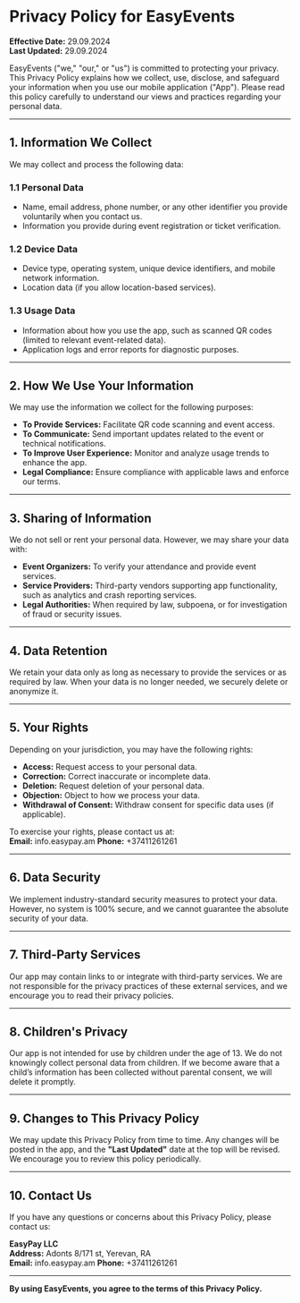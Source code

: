 # Privacy Policy for EasyEvents

**Effective Date:** 29.09.2024  
**Last Updated:** 29.09.2024

EasyEvents ("we," "our," or "us") is committed to protecting your privacy. This Privacy Policy explains how we collect, use, disclose, and safeguard your information when you use our mobile application ("App"). Please read this policy carefully to understand our views and practices regarding your personal data.

---

## 1. Information We Collect

We may collect and process the following data:

### 1.1 Personal Data
- Name, email address, phone number, or any other identifier you provide voluntarily when you contact us.
- Information you provide during event registration or ticket verification.

### 1.2 Device Data  
- Device type, operating system, unique device identifiers, and mobile network information.
- Location data (if you allow location-based services).

### 1.3 Usage Data  
- Information about how you use the app, such as scanned QR codes (limited to relevant event-related data).
- Application logs and error reports for diagnostic purposes.

---

## 2. How We Use Your Information

We may use the information we collect for the following purposes:

- **To Provide Services:** Facilitate QR code scanning and event access.  
- **To Communicate:** Send important updates related to the event or technical notifications.  
- **To Improve User Experience:** Monitor and analyze usage trends to enhance the app.  
- **Legal Compliance:** Ensure compliance with applicable laws and enforce our terms.

---

## 3. Sharing of Information

We do not sell or rent your personal data. However, we may share your data with:

- **Event Organizers:** To verify your attendance and provide event services.  
- **Service Providers:** Third-party vendors supporting app functionality, such as analytics and crash reporting services.  
- **Legal Authorities:** When required by law, subpoena, or for investigation of fraud or security issues.

---

## 4. Data Retention

We retain your data only as long as necessary to provide the services or as required by law. When your data is no longer needed, we securely delete or anonymize it.

---

## 5. Your Rights

Depending on your jurisdiction, you may have the following rights:

- **Access:** Request access to your personal data.
- **Correction:** Correct inaccurate or incomplete data.
- **Deletion:** Request deletion of your personal data.
- **Objection:** Object to how we process your data.
- **Withdrawal of Consent:** Withdraw consent for specific data uses (if applicable).

To exercise your rights, please contact us at:  
**Email:** info.easypay.am 
**Phone:** +37411261261 

---

## 6. Data Security

We implement industry-standard security measures to protect your data. However, no system is 100% secure, and we cannot guarantee the absolute security of your data.

---

## 7. Third-Party Services

Our app may contain links to or integrate with third-party services. We are not responsible for the privacy practices of these external services, and we encourage you to read their privacy policies.

---

## 8. Children's Privacy

Our app is not intended for use by children under the age of 13. We do not knowingly collect personal data from children. If we become aware that a child’s information has been collected without parental consent, we will delete it promptly.

---

## 9. Changes to This Privacy Policy

We may update this Privacy Policy from time to time. Any changes will be posted in the app, and the **"Last Updated"** date at the top will be revised. We encourage you to review this policy periodically.

---

## 10. Contact Us

If you have any questions or concerns about this Privacy Policy, please contact us:

**EasyPay LLC**  
**Address:** Adonts 8/171 st, Yerevan, RA  
**Email:** info.easypay.am 
**Phone:** +37411261261 

---

**By using EasyEvents, you agree to the terms of this Privacy Policy.**